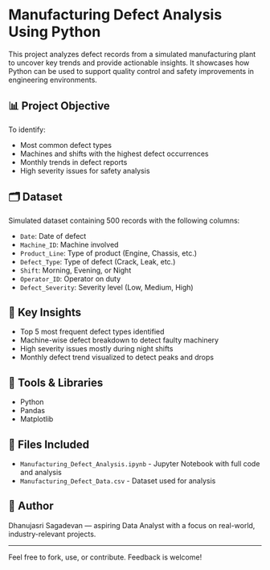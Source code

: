 
# Manufacturing Defect Analysis Using Python

This project analyzes defect records from a simulated manufacturing plant to uncover key trends and provide actionable insights. It showcases how Python can be used to support quality control and safety improvements in engineering environments.

## 📊 Project Objective

To identify:
- Most common defect types
- Machines and shifts with the highest defect occurrences
- Monthly trends in defect reports
- High severity issues for safety analysis

## 🗂️ Dataset

Simulated dataset containing 500 records with the following columns:
- `Date`: Date of defect
- `Machine_ID`: Machine involved
- `Product_Line`: Type of product (Engine, Chassis, etc.)
- `Defect_Type`: Type of defect (Crack, Leak, etc.)
- `Shift`: Morning, Evening, or Night
- `Operator_ID`: Operator on duty
- `Defect_Severity`: Severity level (Low, Medium, High)

## 🧠 Key Insights

- Top 5 most frequent defect types identified
- Machine-wise defect breakdown to detect faulty machinery
- High severity issues mostly during night shifts
- Monthly defect trend visualized to detect peaks and drops

## 🧰 Tools & Libraries

- Python
- Pandas
- Matplotlib

## 📂 Files Included

- `Manufacturing_Defect_Analysis.ipynb` - Jupyter Notebook with full code and analysis
- `Manufacturing_Defect_Data.csv` - Dataset used for analysis

## 📝 Author

Dhanujasri Sagadevan — aspiring Data Analyst with a focus on real-world, industry-relevant projects.

---

Feel free to fork, use, or contribute. Feedback is welcome!
